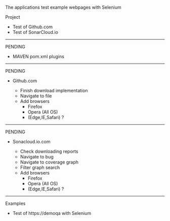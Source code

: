 
The applications test example webpages with Selenium

Project
* Test of Github.com
* Test of SonarCloud.io

***

PENDING 
* MAVEN pom.xml plugins
***
PENDING

* Github.com

  * Finish download implementation
  * Navigate to file
  * Add browsers
    * Firefox
    * Opera (All OS)
    * (Edge,IE,Safari) ?
***
PENDING
* Sonacloud.io.com

  * Check downloading reports
  * Navigate to bug
  * Navigate to coverage graph
  * Filter graph search
  * Add browsers
    * Firefox
    * Opera (All OS)
    * (Edge,IE,Safari) ?

***
Examples
* Test of https://demoqa with Selenium

